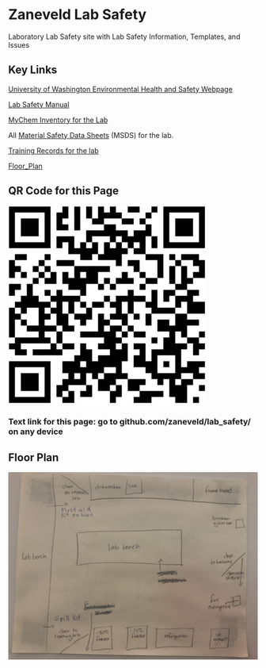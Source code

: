 # Zaneveld Lab Safety

Laboratory Lab Safety site with Lab Safety Information, Templates, and Issues


## Key Links

[University of Washington Environmental Health and Safety Webpage](https://www.ehs.washington.edu/research-lab/laboratory-safety)

[Lab Safety Manual](https://ehs.washington.edu/system/files/resources/lsm.pdf)

[MyChem Inventory for the Lab](https://mychem.ehs.washington.edu/Inventory/InventoryList?roomOwnerID=10873&page=1)

All [Material Safety Data Sheets](./MSDS/) (MSDS) for the lab.  

[Training Records for the lab](./Training)

[Floor_Plan](./Floor_Plan/floor_plan.jpeg)

## QR Code for this Page

<img src="./resources/QR_code.png" width="400"  description="A QR code for accessing this page, github.com/zaneveld/lab_safety/">

### Text link for this page: go to github.com/zaneveld/lab_safety/ on any device

## Floor Plan

<img src="./Floor_Plan/floor_plan.jpeg" width="600"  description="A QR code for accessing this page, github.com/zaneveld/lab_safety/">
